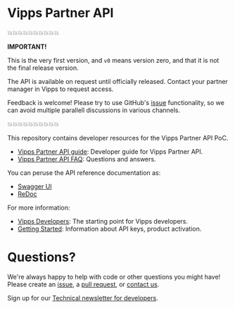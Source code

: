 # Vipps Partner API

💥💥💥💥💥💥💥💥💥💥

**IMPORTANT!**

This is the very first version, and `v0` means version zero, and that
it is not the final release version.

The API is available on request until officially released.
Contact your partner manager in Vipps to request access.

Feedback is welcome!
Please try to use GitHub's
[issue](https://github.com/vippsas/vipps-partner-api/issues)
functionality, so we can avoid multiple parallell discussions in various channels.

💥💥💥💥💥💥💥💥💥💥

This repository contains developer resources for the Vipps Partner API PoC.

* [Vipps Partner API guide](vipps-partner-api.md): Developer guide for Vipps Partner API.
* [Vipps Partner API FAQ](vipps-partner-api-faq.md): Questions and answers.

You can peruse the API reference documentation as:
* [Swagger UI](https://vippsas.github.io/vipps-partner-api/)
* [ReDoc](https://vippsas.github.io/vipps-partner-api/redoc.html)

For more information:
* [Vipps Developers](https://github.com/vippsas/vipps-developers): The starting point for Vipps developers.
* [Getting Started](https://github.com/vippsas/vipps-developers/blob/master/vipps-getting-started.md): Information about API keys, product activation.

# Questions?

We're always happy to help with code or other questions you might have!
Please create an [issue](https://github.com/vippsas/vipps-partner-api/issues),
a [pull request](https://github.com/vippsas/vipps-partner-api/pulls),
or [contact us](https://github.com/vippsas/vipps-developers/blob/master/contact.md).

Sign up for our [Technical newsletter for developers](https://github.com/vippsas/vipps-developers/tree/master/newsletters).
